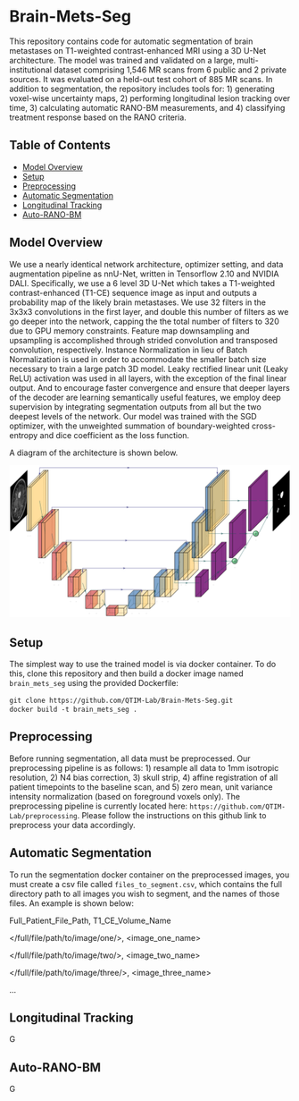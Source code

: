 # Brain-Mets-Seg

This repository contains code for automatic segmentation of brain metastases on T1-weighted contrast-enhanced MRI using a 3D U-Net architecture. The model was trained and validated on a large, multi-institutional dataset comprising 1,546 MR scans from 6 public and 2 private sources. It was evaluated on a held-out test cohort of 885 MR scans. In addition to segmentation, the repository includes tools for: 1) generating voxel-wise uncertainty maps, 2) performing longitudinal lesion tracking over time, 3) calculating automatic RANO-BM measurements, and 4) classifying treatment response based on the RANO criteria.

## Table of Contents

- [Model Overview](#model-overview)
- [Setup](#setup)
- [Preprocessing](#preprocessing)
- [Automatic Segmentation](#automatic-segmentation)
- [Longitudinal Tracking](#longitudinal-tracking)
- [Auto-RANO-BM](#auto-rano-bm)

## Model Overview

We use a nearly identical network architecture, optimizer setting, and data augmentation pipeline as nnU-Net, written in Tensorflow 2.10 and NVIDIA DALI. Specifically, we use a 6 level 3D U-Net which takes a T1-weighted contrast-enhanced (T1-CE) sequence image as input and outputs a probability map of the likely brain metastases. We use 32 filters in the 3x3x3 convolutions in the first layer, and double this number of filters as we go deeper into the network, capping the the total number of filters to 320 due to GPU memory constraints. Feature map downsampling and upsampling is accomplished through strided convolution and transposed convolution, respectively. Instance Normalization in lieu of Batch Normalization is used in order to accommodate the smaller batch size necessary to train a large patch 3D model. Leaky rectified linear unit (Leaky ReLU) activation was used in all layers, with the exception of the final linear output. And to encourage faster convergence and ensure that deeper layers of the decoder are learning semantically useful features, we employ deep supervision by integrating segmentation outputs from all but the two deepest levels of the network. Our model was trained with the SGD optimizer, with the unweighted summation of boundary-weighted cross-entropy and dice coefficient as the loss function.

A diagram of the architecture is shown below.

<img src="images/3D_UNet.png" width="900"/>

## Setup

The simplest way to use the trained model is via docker container. To do this, clone this repository and then build a docker image named `brain_mets_seg` using the provided Dockerfile:

```
git clone https://github.com/QTIM-Lab/Brain-Mets-Seg.git
docker build -t brain_mets_seg .
```

## Preprocessing

Before running segmentation, all data must be preprocessed. Our preprocessing pipeline is as follows: 1) resample all data to 1mm isotropic resolution, 2) N4 bias correction, 3) skull strip, 4) affine registration of all patient timepoints to the baseline scan, and 5) zero mean, unit variance intensity normalization (based on foreground voxels only). The preprocessing pipeline is currently located here: `https://github.com/QTIM-Lab/preprocessing`. Please follow the instructions on this github link to preprocess your data accordingly.

## Automatic Segmentation

To run the segmentation docker container on the preprocessed images, you must create a csv file called `files_to_segment.csv`, which contains the full directory path to all images you wish to segment, and the names of those files. An example is shown below:

Full_Patient_File_Path,            T1_CE_Volume_Name

</full/file/path/to/image/one/>,   <image_one_name>

</full/file/path/to/image/two/>,   <image_two_name>

</full/file/path/to/image/three/>, <image_three_name>

...


## Longitudinal Tracking

G

## Auto-RANO-BM

G
